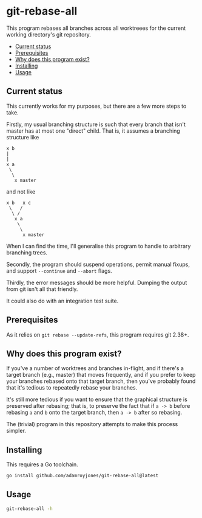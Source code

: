 # git-rebase-all

This program rebases all branches across all worktreees for the current working
directory's git repository.

- [Current status](#current-status)
- [Prerequisites](#prerequisites)
- [Why does this program exist?](#why-does-this-program-exist?)
- [Installing](#installing)
- [Usage](#usage)

## Current status

This currently works for my purposes, but there are a few more steps to take.

Firstly, my usual branching structure is such that every branch that isn't
master has at most one "direct" child. That is, it assumes a branching structure
like

```
x b
|
|
x a
 \
  \
   x master
```

and not like

```
x b   x c
 \   /
  \ /
   x a
    \
     \
      x master
```

When I can find the time, I'll generalise this program to handle to arbitrary
branching trees.

Secondly, the program should suspend operations, permit manual fixups, and
support `--continue` and `--abort` flags.

Thirdly, the error messages should be more helpful. Dumping the output from git
isn't all that friendly.

It could also do with an integration test suite.

## Prerequisites

As it relies on `git rebase --update-refs`, this program requires git 2.38+.

## Why does this program exist?

If you've a number of worktrees and branches in-flight, and if there's a target
branch (e.g., master) that moves frequently, and if you prefer to keep your
branches rebased onto that target branch, then you've probably found that it's
tedious to repeatedly rebase your branches.

It's still more tedious if you want to ensure that the graphical structure is
preserved after rebasing; that is, to preserve the fact that if `a -> b` before
rebasing `a` and `b` onto the target branch, then `a -> b` after so rebasing.

The (trivial) program in this repository attempts to make this process simpler.

## Installing

This requires a Go toolchain.

```sh
go install github.com/adamroyjones/git-rebase-all@latest
```

## Usage

```sh
git-rebase-all -h
```
